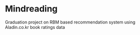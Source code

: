 # Mindreading
Graduation project on RBM based recommendation system using Aladin.co.kr book ratings data
